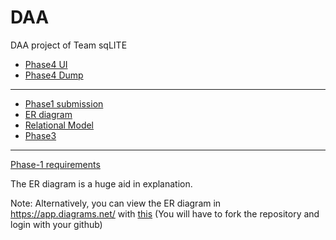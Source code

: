 # DAA
DAA project of Team sqLITE

* [Phase4 UI](/Phase4/ui.py)
* [Phase4 Dump](/Phase4/Dump.sql)
-----
* [Phase1 submission](/sqLITE.pdf)
* [ER diagram](/sqLITE_ProjectPhase2.pdf)
* [Relational Model](/Relational.png)
* [Phase3](/Sqlite_Phase3.pdf)
----------------------------------------------------------------
[Phase-1 requirements](/ProjectPhase1.pdf)

The ER diagram is a huge aid in explanation.

Note: Alternatively, you can view the ER diagram in https://app.diagrams.net/ with [this](/Restaurant%20Ratings.drawio) (You will have to fork the repository and login with your github)
